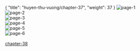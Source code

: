 { "title": "huyen-thu-vuong/chapter-37", "weight": 37 }
<img src="huyen-thu-vuong_0037_01-482ebd7dcba7efd7d0f54bd7a5f5eca4.webp" alt="page-1" origin="https://3.bp.blogspot.com/-0vATl6Zf8XA/VzKKJZOA4RI/AAAAAAAG5r4/s5fdtkyAx1o/s0/Huyen-Thu-Vuong-Chapter-37-P-2.jpg"><br/>
<img src="huyen-thu-vuong_0037_02-f9cd8bb65f833b05308f6f1d5488db38.webp" alt="page-2" origin="https://3.bp.blogspot.com/-Q6QC_FEKJkM/VzKKKPDGMaI/AAAAAAAG5r8/R-ZxKn7sT0s/s0/Huyen-Thu-Vuong-Chapter-37-P-3.jpg"><br/>
<img src="huyen-thu-vuong_0037_03-46a6684090d59ec0f8a8a1cc949736cf.webp" alt="page-3" origin="https://3.bp.blogspot.com/-AwOyDAGN730/VzKKLLWWfnI/AAAAAAAG5sA/sMXA6ZHM5FE/s0/Huyen-Thu-Vuong-Chapter-37-P-4.jpg"><br/>
<img src="huyen-thu-vuong_0037_04-76f5adfcbffbfe76dc70e19f16c66c95.webp" alt="page-4" origin="https://3.bp.blogspot.com/-R3RBFHnmBik/VzKKMQ-nu3I/AAAAAAAG5sE/xvneSa6YMYs/s0/Huyen-Thu-Vuong-Chapter-37-P-5.jpg"><br/>
<img src="huyen-thu-vuong_0037_05-ba303564b0b6ff88f422ec328b3de7be.webp" alt="page-5" origin="https://3.bp.blogspot.com/-_zz5ZOmfGCs/VzKKNghCFuI/AAAAAAAG5sI/jJ_cuhXTO8U/s0/Huyen-Thu-Vuong-Chapter-37-P-6.jpg"><br/>
<img src="huyen-thu-vuong_0037_06-20c55408e6835df6083c777efe43df76.webp" alt="page-6" origin="https://3.bp.blogspot.com/-GMO-MPun_Rs/VzKKO7DOPdI/AAAAAAAG5sM/mBAvKhKwyRo/s0/Huyen-Thu-Vuong-Chapter-37-P-7.jpg"><br/>
<br/><a class="nextchap" href="/huyen-thu-vuong/chapter-38">chapter-38</a>
